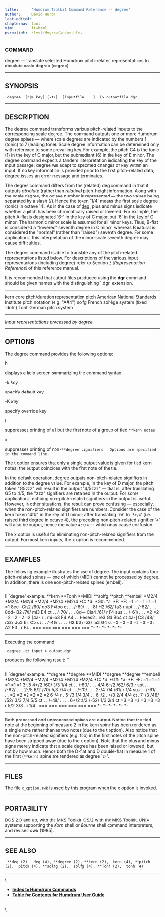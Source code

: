 ```yaml
---
title:		'Humdrum Toolkit Command Reference -- degree'
author:		David Huron
last-edited:
chapternav:	tool
vim:		ft=html
permalink:	/tool/degree/index.html
---
```


### COMMAND

<span class="tool">degree</span> &mdash; translate selected Humdrum pitch-related representations
to absolute scale degree (<span class="rep">degree</span>)

------------------------------------------------------------------------

## SYNOPSIS ##

` degree  [k|K key] [-tx]  [inputfile ...]  [> outputfile.dgr]`

------------------------------------------------------------------------

## DESCRIPTION ##

The <span class="tool">degree</span> command transforms various pitch-related inputs to the
corresponding scale degree. The command outputs one or more Humdrum
<span class="rep">degree</span> spines &mdash; where scale degrees are indicated by the numbers 1
(tonic) to 7 (leading tone). Scale degree information can be determined
only with reference to some prevailing key. For example, the pitch C4 is
the tonic (1) in the key of C major, but the submediant (6) in the key
of E minor. The <span class="tool">degree</span> command expects a tandem interpretation
indicating the key of the input passage; <span class="tool">degree</span> will adapt to
specified changes of key within an input. If no key information is
provided prior to the first pitch-related data, <span class="tool">degree</span> issues an
error message and terminates.

The <span class="tool">degree</span> command differs from the (related) <span class="tool">deg</span>
command in that it outputs *absolute* (rather than *relative)*
pitch-height information. Along with the scale degree, the octave number
is represented &mdash; the two values being separated by a slash (/). Hence
the token \`1/4\' means the first scale degree (tonic) in octave \`4\'.
As in the case of [<span class="tool">deg</span>,](deg.html) plus and minus signs indicate
whether a pitch has been chromatically raised or lowered. For example,
the pitch A-flat is designated \`6-\' in the key of C major, but \`6\'
in the key of C minor. The harmonic minor scale is assumed for all minor
keys. Thus, B-flat is considered a \"lowered\" seventh degree in C
minor, whereas B natural is considered the \"normal\" (rather than
\"raised\") seventh degree. For some applications, this interpretation
of the minor-scale seventh degree may cause difficulties.

The <span class="tool">degree</span> command is able to translate any of the pitch-related
representations listed below. For descriptions of the various input
representations (including <span class="rep">degree</span>) refer to Section 2
*(Representation Reference)* of this reference manual.

It is recommended that output files produced using the **dgr** command
should be given names with the distinguishing \`.dgr\' extension.

----------- ----------------------------------------------------------------------
<span class="rep">kern</span>    core pitch/duration representation
<span class="rep">pitch</span>   American National Standards Institute pitch notation (e.g. \"A\#4\")
<span class="rep">solfg</span>   French solfège system (fixed \`doh\')
<span class="rep">Tonh</span>    German pitch system
----------- ----------------------------------------------------------------------

*Input representations processed by <span class="tool">degree</span>.*

------------------------------------------------------------------------

## OPTIONS ##

The <span class="tool">degree</span> command provides the following options:

<span class="option">h</span>

displays a help screen summarizing the command syntax

-k *key*

specify default key

-K *key*

specify override key

<span class="option">t</span>

suppresses printing of all but the first note of a group of tied
`**kern notes`

<span class="option">x</span>

suppresses printing of
non-`**degree signifiers   Options are specified in the command line. `

The <span class="option">t</span> option ensures that only a single output value is given for
tied <span class="rep">kern</span> notes; the output coincides with the first note of the
tie.

In the default operation, <span class="tool">degree</span> outputs non-pitch-related
signifiers in addition to the degree value. For example, in the key of D
major, the <span class="rep">pitch</span> token \"G5zzz\" will result in the output
\"4/5zzz\" &mdash; that is, after translating G5 to 4/5, the \"zzz\"
signifiers are retained in the output. For some applications, echoing
non-pitch-related signifiers in the output is useful. However, in other
situations, the result can prove confusing &mdash; especially, when the
non-pitch-related signifiers are numbers. Consider the case of the
<span class="rep">kern</span> token \"4f\#\" in the key of D minor; after translating
\``f#`\' to \``3+/4`\' (i.e. raised third degree in octave 4), the
preceding non-pitch-related signifier \``4`\' will also be output, hence
the value `43+/4` &mdash; which may cause confusion.

The <span class="option">x</span> option is useful for eliminating non-pitch-related signifiers
from the output. For most <span class="rep">kern</span> inputs, the <span class="option">x</span> option is
recommended.

------------------------------------------------------------------------

## EXAMPLES ##

The following example illustrates the use of <span class="tool">degree</span>. The input
contains four pitch-related spines &mdash; one of which (<span class="rep">MIDI</span>) cannot be
processed by <span class="tool">degree</span>. In addition, there is one non-pitch-related
spines (<span class="rep">embell</span>). ``

------------------------ ---------- ----------- ----------- ----------- ------------
!! \`degree\' example.
\*\*kern                 \*\*Tonh   \*\*MIDI    \*\*solfg   \*\*pitch   \*\*embell
\*M2/4                   \*M2/4     \*M2/4      \*M2/4      \*M2/4      \*M2/4
\*C:                     \*d:       \*G\#:      \*a:        \*F:        \*F:
=1                       =1         =1          =1          =1          =1
8ee-                     Gis2       /60/        do3         F4foo       ct
.                        .          /-60/       .           .           .
8f                       H2         /62/        fa3         r           upt
.                        .          /-62/       .           .           .
8dd-                     B2         /70/        mi3         E4          ct
.                        .          /-70/       .           .           .
8d&mdash;                    Cis4       /61/        r           F4          sus
.                        .          /-61/       .           .           .
=2                       =2         =2          =2          =2          =2
\[4a-                    r          .           mi\~b3      F4 A4       .
.                        Heses2     .           re3         G4 Bb4      ct
4a-\]                    C3         /48/ /52/   do3         E4 C5       ct
.                        .          /-48/       .           .           .
.                        H2 E3      /-52/       la3         G4          ct
=3                       =3         =3          =3          =3          =3
r                        A2 F3      .           r           F4          .
===                      ===        ===         ===         ===         ===
\*-                      \*-        \*-         \*-         \*-         \*-
------------------------ ---------- ----------- ----------- ----------- ------------

Executing the command:

` degree -tx input > output.dgr`

produces the following result: ``

------------------------ ------------ ----------- ------------ ------------ ------------
!! \`degree\' example.
\*\*degree               \*\*degree   \*\*MIDI    \*\*degree   \*\*degree   \*\*embell
\*M2/4                   \*M2/4       \*M2/4      \*M2/4       \*M2/4       \*M2/4
\*C:                     \*d:         \*G\#:      \*a:         \*F:         \*F:
=1                       =1           =1          =1           =1           =1
3-/5                     4+/2         /60/        3/3          1/4          ct
.                        .            /-60/       .            .            .
4/4                      6+/2         /62/        6/3          r            upt
.                        .            /-62/       .            .            .
2-/5                     6/2          /70/        5/3          7/4          ct
.                        .            /-70/       .            .            .
2-/4                     7/4          /61/        r            1/4          sus
.                        .            /-61/       .            .            .
=2                       =2           =2          =2           =2           =2
6-/4                     r            .           5-/3         1/4 3/4      .
.                        6-/2         .           4/3          2/4 4/4      ct
.                        7-/3         /48/ /52/   3/3          7/4 5/5      ct
.                        .            /-48/       .            .            .
.                        6+/2 2/3     /-52/       1/3          2/4          ct
=3                       =3           =3          =3           =3           =3
r                        5/2 3/3      .           r            1/4          .
===                      ===          ===         ===          ===          ===
\*-                      \*-          \*-         \*-          \*-          \*-
------------------------ ------------ ----------- ------------ ------------ ------------

Both processed and unprocessed spines are output. Notice that the tied
note at the beginning of measure 2 in the <span class="rep">kern</span> spine has been
rendered as a single note rather than as two notes (due to the <span class="option">t</span>
option). Also notice that the non-pitch-related signifiers (e.g. foo) in
the first notes of the <span class="rep">pitch</span> spine have been stripped away (due to
the <span class="option">x</span> option). Note that the plus and minus signs merely indicate
that a scale degree has been raised or lowered, but not by how much.
Hence both the D-flat and D double-flat in measure 1 of the first
(`**kern)` spine are rendered as degree \``2-`\'.

------------------------------------------------------------------------

## FILES ##

The file `x_option.awk` is used by this program when the <span class="option">x</span> option
is invoked.

------------------------------------------------------------------------

## PORTABILITY ##

DOS 2.0 and up, with the MKS Toolkit. OS/2 with the MKS Toolkit. UNIX
systems supporting the *Korn* shell or *Bourne* shell command
interpreters, and revised *awk* (1985).

------------------------------------------------------------------------

## SEE ALSO ##

` **deg (2),  deg (4), **degree (2), **kern (2),  kern (4), **pitch (2),  pitch (4), **solfg (2),  solfg (4), **Tonh (2),  tonh (4)`

------------------------------------------------------------------------

\

-   [**Index to Humdrum Commands**](../commands.toc.html)
-   [**Table for Contents for Humdrum User Guide**](../guide.toc.html)

\
\
